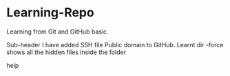 # Learning-Repo
Learning from Git and GitHub basic.


Sub-header 
I have added SSH file Public domain to GitHub.
Learnt dir -force shows all the hidden files inside the folder


help
